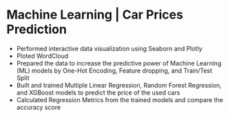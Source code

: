 # Machine Learning | Car Prices Prediction
 - Performed interactive data visualization using Seaborn and Plotly
 - Ploted WordCloud
 - Prepared the data to increase the predictive power of Machine Learning (ML) models by One-Hot Encoding, Feature dropping, and Train/Test Split
 - Built and trained Multiple Linear Regression, Random Forest Regression, and XGBoost models to predict the price of the used cars
 - Calculated Regression Metrics from the trained models and compare the accuracy score
